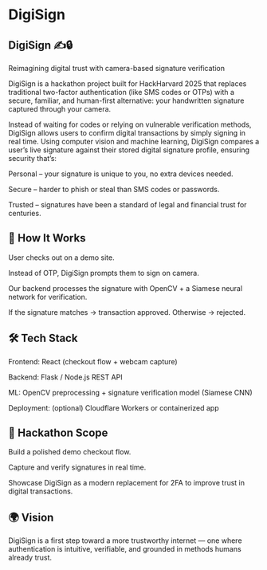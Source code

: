 # DigiSign

## DigiSign ✍️🔒

Reimagining digital trust with camera-based signature verification

DigiSign is a hackathon project built for HackHarvard 2025 that replaces traditional two-factor authentication (like SMS codes or OTPs) with a secure, familiar, and human-first alternative: your handwritten signature captured through your camera.

Instead of waiting for codes or relying on vulnerable verification methods, DigiSign allows users to confirm digital transactions by simply signing in real time. Using computer vision and machine learning, DigiSign compares a user’s live signature against their stored digital signature profile, ensuring security that’s:

Personal – your signature is unique to you, no extra devices needed.

Secure – harder to phish or steal than SMS codes or passwords.

Trusted – signatures have been a standard of legal and financial trust for centuries.

## 🔑 How It Works

User checks out on a demo site.

Instead of OTP, DigiSign prompts them to sign on camera.

Our backend processes the signature with OpenCV + a Siamese neural network for verification.

If the signature matches → transaction approved. Otherwise → rejected.

## 🛠️ Tech Stack

Frontend: React (checkout flow + webcam capture)

Backend: Flask / Node.js REST API

ML: OpenCV preprocessing + signature verification model (Siamese CNN)

Deployment: (optional) Cloudflare Workers or containerized app

## 🚀 Hackathon Scope

Build a polished demo checkout flow.

Capture and verify signatures in real time.

Showcase DigiSign as a modern replacement for 2FA to improve trust in digital transactions.

## 🌍 Vision

DigiSign is a first step toward a more trustworthy internet — one where authentication is intuitive, verifiable, and grounded in methods humans already trust.
